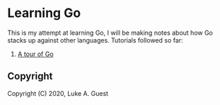 # Learning Go

This is my attempt at learning Go, I will be making notes about how Go stacks up against other languages. Tutorials followed so far:

1. [A tour of Go](https://tour.golang.org/welcome/1)

## Copyright

Copyright (C) 2020, Luke A. Guest
